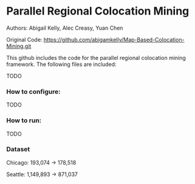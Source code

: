 # Parallel Regional Colocation Mining

Authors: Abigail Kelly, Alec Creasy, Yuan Chen

Original Code: https://github.com/abigamkelly/Map-Based-Colocation-Mining.git

This github includes the code for the parallel regional colocation mining framework.  The following files are included:

TODO

### How to configure:

TODO


### How to run:

TODO


### Dataset

Chicago: 193,074 -> 178,518


Seattle: 1,149,893 -> 871,037
